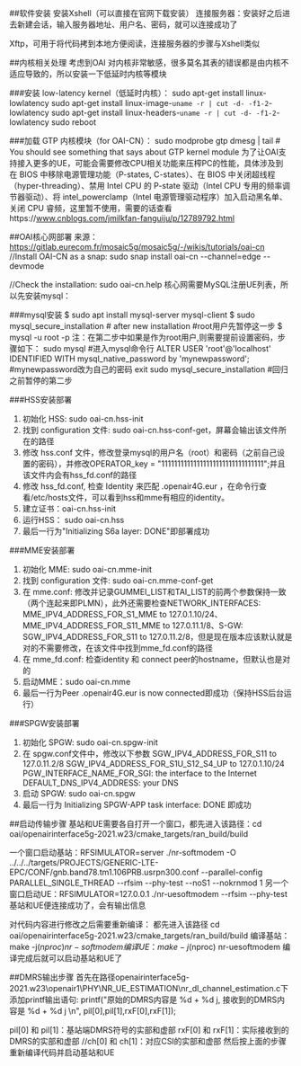 ##软件安装
安装Xshell（可以直接在官网下载安装）
连接服务器：安装好之后进去新建会话，输入服务器地址、用户名、密码，就可以连接成功了

Xftp，可用于将代码拷到本地方便阅读，连接服务器的步骤与Xshell类似


##内核相关处理
考虑到OAI 对内核非常敏感，很多莫名其表的错误都是由内核不适应导致的，所以安装一下低延时内核等模块

###安装 low-latency kernel（低延时内核）：
sudo apt-get install linux-lowlatency
sudo apt-get install linux-image-`uname -r | cut -d- -f1-2`-lowlatency
sudo apt-get install linux-headers-`uname -r | cut -d- -f1-2`-lowlatency
sudo reboot

###加载 GTP 内核模块（for OAI-CN）：
sudo modprobe gtp
dmesg | tail # You should see something that says about GTP kernel module
为了让OAI支持接入更多的UE，可能会需要修改CPU相关功能来压榨PC的性能，具体涉及到 在 BIOS 中移除电源管理功能（P-states, C-states）、在 BIOS 中关闭超线程（hyper-threading）、禁用 Intel CPU 的 P-state 驱动（Intel CPU 专用的频率调节器驱动）、将 intel_powerclamp（Intel 电源管理驱动程序）加入启动黑名单、关闭 CPU 睿频，这里暂不使用，需要的话查看https://www.cnblogs.com/jmilkfan-fanguiju/p/12789792.html

##OAI核心网部署
来源：https://gitlab.eurecom.fr/mosaic5g/mosaic5g/-/wikis/tutorials/oai-cn
//Install OAI-CN as a snap:
sudo snap install oai-cn --channel=edge --devmode

//Check the installation:
sudo oai-cn.help 
核心网需要MySQL注册UE列表，所以先安装mysql：

###mysql安装
$ sudo apt install mysql-server mysql-client
$ sudo mysql_secure_installation # after new installation #root用户先暂停这一步
$ mysql -u root -p
注：在第二步中如果是作为root用户,则需要提前设置密码，步骤如下：
sudo mysql  #进入mysql命令行
ALTER USER 'root'@'localhost' IDENTIFIED WITH mysql_native_password by 'mynewpassword';  #mynewpassword改为自己的密码
exit
sudo mysql_secure_installation #回归之前暂停的第二步

###HSS安装部署
1.	初始化 HSS: sudo oai-cn.hss-init
2.	找到 configuration 文件: sudo oai-cn.hss-conf-get，屏幕会输出该文件所在的路径
3.	修改 hss.conf 文件，修改登录mysql的用户名（root）和密码（之前自己设置的密码），并修改OPERATOR_key = "11111111111111111111111111111111";并且该文件内会有hss_fd.conf的路径
4.	修改 hss_fd.conf, 检查 Identity 来匹配 .openair4G.eur ，在命令行查看/etc/hosts文件，可以看到hss和mme有相应的identity。
5.	建立证书：oai-cn.hss-init
6.	运行HSS： sudo oai-cn.hss
7.	最后一行为"Initializing S6a layer: DONE"即部署成功

###MME安装部署
1.	初始化 MME: sudo oai-cn.mme-init
2.	找到 configuration 文件: sudo oai-cn.mme-conf-get
3.	在 mme.conf: 修改并记录GUMMEI_LIST和TAI_LIST的前两个参数保持一致（两个连起来即PLMN），此外还需要检查NETWORK_INTERFACES: MME_IPV4_ADDRESS_FOR_S1_MME to 127.0.1.10/24、MME_IPV4_ADDRESS_FOR_S11_MME to 127.0.11.1/8、S-GW: SGW_IPV4_ADDRESS_FOR_S11 to 127.0.11.2/8，但是现在版本应该默认就是对的不需要修改，在该文件中找到mme_fd.conf的路径
4.	在 mme_fd.conf: 检查identity 和 connect peer的hostname，但默认也是对的
5.	启动MME：sudo oai-cn.mme
6.	最后一行为Peer .openair4G.eur is now connected即成功（保持HSS后台运行）

###SPGW安装部署
1.	初始化 SPGW: sudo oai-cn.spgw-init
2.	在 spgw.conf文件中，修改以下参数
SGW_IPV4_ADDRESS_FOR_S11 to 127.0.11.2/8
SGW_IPV4_ADDRESS_FOR_S1U_S12_S4_UP to 127.0.1.10/24
PGW_INTERFACE_NAME_FOR_SGI: the interface to the Internet
DEFAULT_DNS_IPV4_ADDRESS: your DNS
3.	启动 SPGW: sudo oai-cn.spgw
4.	最后一行为 Initializing SPGW-APP task interface: DONE 即成功



##启动传输步骤
基站和UE需要各自打开一个窗口，都先进入该路径：cd oai/openairinterface5g-2021.w23/cmake_targets/ran_build/build

一个窗口启动基站：RFSIMULATOR=server ./nr-softmodem -O ../../../targets/PROJECTS/GENERIC-LTE-EPC/CONF/gnb.band78.tm1.106PRB.usrpn300.conf --parallel-config PARALLEL_SINGLE_THREAD --rfsim --phy-test --noS1 --nokrnmod 1
另一个窗口启动UE：RFSIMULATOR=127.0.0.1 ./nr-uesoftmodem --rfsim --phy-test
基站和UE便连接成功了，会有输出信息


对代码内容进行修改之后需要重新编译：
都先进入该路径 cd oai/openairinterface5g-2021.w23/cmake_targets/ran_build/build
编译基站：make -j$(nproc) nr-softmodem
编译UE： make -j$(nproc) nr-uesoftmodem
编译完成后就可以启动基站和UE了

##DMRS输出步骤
首先在路径openairinterface5g-2021.w23\openair1\PHY\NR_UE_ESTIMATION\nr_dl_channel_estimation.c下添加printf输出语句:
printf("原始的DMRS内容是 %d + %d j, 接收到的DMRS内容是 %d + %d j \n", pil[0],pil[1],rxF[0],rxF[1]);
 
pil[0] 和 pil[1]：基站端DMRS符号的实部和虚部
rxF[0] 和 rxF[1]：实际接收到的DMRS的实部和虚部
//ch[0] 和 ch[1]：对应CSI的实部和虚部
然后按上面的步骤重新编译代码并启动基站和UE
